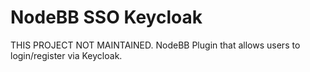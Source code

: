 # NodeBB SSO Keycloak

THIS PROJECT NOT MAINTAINED. NodeBB Plugin that allows users to login/register via Keycloak. 
